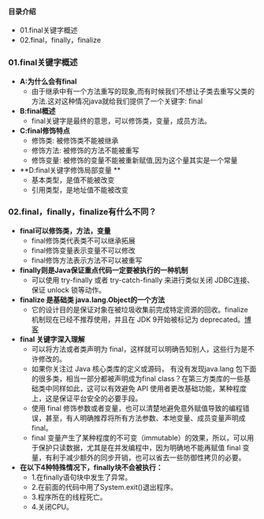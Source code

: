 #### 目录介绍
- 01.final关键字概述
- 02.final，finally，finalize





### 01.final关键字概述
- **A:为什么会有final**
	* 由于继承中有一个方法重写的现象,而有时候我们不想让子类去重写父类的方法.这对这种情况java就给我们提供了一个关键字: final
- **B:final概述**
	* final关键字是最终的意思，可以修饰类，变量，成员方法。
- **C:final修饰特点**
	* 修饰类:    被修饰类不能被继承
	* 修饰方法:    被修饰的方法不能被重写
	* 修饰变量:    被修饰的变量不能被重新赋值,因为这个量其实是一个常量
- **D:final关键字修饰局部变量 **     
	* 基本类型，是值不能被改变
	* 引用类型，是地址值不能被改变




### 02.final，finally，finalize有什么不同？
- **final可以修饰类，方法，变量**
    - final修饰类代表类不可以继承拓展
    - final修饰变量表示变量不可以修改
    - final修饰方法表示方法不可以被重写
- **finally则是Java保证重点代码一定要被执行的一种机制**
    - 可以使用 try-finally 或者 try-catch-finally 来进行类似关闭 JDBC连接、保证 unlock 锁等动作。
- **finalize 是基础类 java.lang.Object的一个方法**
    - 它的设计目的是保证对象在被垃圾收集前完成特定资源的回收。finalize 机制现在已经不推荐使用，并且在 JDK 9开始被标记为 deprecated。[博客](https://github.com/yangchong211/YCBlogs)
- **final 关键字深入理解**
    - 可以将方法或者类声明为 final，这样就可以明确告知别人，这些行为是不许修改的。
    - 如果你关注过 Java 核心类库的定义或源码， 有没有发现java.lang 包下面的很多类，相当一部分都被声明成为final class？在第三方类库的一些基础类中同样如此，这可以有效避免 API 使用者更改基础功能，某种程度上，这是保证平台安全的必要手段。
    - 使用 final 修饰参数或者变量，也可以清楚地避免意外赋值导致的编程错误，甚至，有人明确推荐将所有方法参数、本地变量、成员变量声明成 final。
    - final 变量产生了某种程度的不可变（immutable）的效果，所以，可以用于保护只读数据，尤其是在并发编程中，因为明确地不能再赋值 final 变量，有利于减少额外的同步开销，也可以省去一些防御性拷贝的必要。
- **在以下4种特殊情况下，finally块不会被执行：**
    - 1.在finally语句块中发生了异常。
    - 2.在前面的代码中用了System.exit()退出程序。
    - 3.程序所在的线程死亡。
    - 4.关闭CPU。























